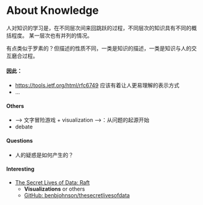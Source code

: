 About Knowledge
==============

人对知识的学习是，在不同层次间来回跳跃的过程，不同层次的知识具有不同的概括程度。
某一层次也有并列的情况。

有点类似于罗素的？但描述的性质不同，一类是知识的描述，一类是知识与人的交互磨合过程。


#### 因此：

+ <https://tools.ietf.org/html/rfc6749> 应该有着让人更易理解的表示方式
+ ...

#### Others

+ --> 文字冒险游戏 + visualization -->：从问题的起源开始
+ debate

#### Questions

+ 人的疑惑是如何产生的？


#### Interesting

+ [The Secret Lives of Data: Raft](http://thesecretlivesofdata.com/raft/)
	+ **Visualizations** or others
	+ [GitHub: benbjohnson/thesecretlivesofdata](https://github.com/benbjohnson/thesecretlivesofdata)
